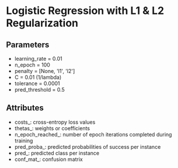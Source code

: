 # Logistic Regression with L1 & L2 Regularization

## Parameters
* learning_rate = 0.01
* n_epoch = 100
* penalty = [None, 'l1', 'l2']
* C = 0.01 (1/lambda)
* tolerance = 0.0001
* pred_threshold = 0.5

## Attributes
* costs_: cross-entropy loss values
* thetas_: weights or coefficients
* n_epoch_reached_: number of epoch iterations completed during training
* pred_proba_: predicted probabilities of success per instance
* pred_: predicted class per instance
* conf_mat_: confusion matrix

